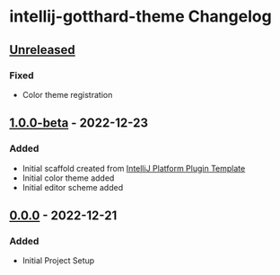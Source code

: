 <!-- Keep a Changelog guide -> https://keepachangelog.com -->

# intellij-gotthard-theme Changelog

## [Unreleased]

### Fixed
- Color theme registration

## [1.0.0-beta] - 2022-12-23

### Added
- Initial scaffold created from [IntelliJ Platform Plugin Template](https://github.com/JetBrains/intellij-platform-plugin-template)
- Initial color theme added
- Initial editor scheme added

## [0.0.0] - 2022-12-21

### Added
- Initial Project Setup

[Unreleased]: https://github.com/janbiasi/intellij-gotthard-theme/compare/v1.0.0-beta...HEAD
[1.0.0-beta]: https://github.com/janbiasi/intellij-gotthard-theme/compare/v0.0.0...v1.0.0-beta
[0.0.0]: https://github.com/janbiasi/intellij-gotthard-theme/commits/v0.0.0
